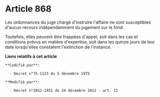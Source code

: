 # Article 868

Les ordonnances du juge chargé d'instruire l'affaire ne sont susceptibles d'aucun recours indépendamment du jugement sur le
fond. 

Toutefois, elles peuvent être frappées d'appel, soit dans les cas et conditions prévus en matière d'expertise, soit dans les
quinze jours de leur date lorsqu'elles constatent l'extinction de l'instance.

**Liens relatifs à cet article**

	**Codifié par**:

	  - Décret n°75-1123 du 5 décembre 1975

	**Modifié par**:

	  - Décret n°2012-1451 du 24 décembre 2012 - art. 12
